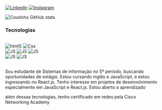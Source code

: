 [![LinkedIn](https://img.shields.io/badge/LinkedIn-0077B5?style=for-the-badge&logo=linkedin&logoColor=white)]( (https://www.linkedin.com/in/elikya-masanzambi-a71707239/))
[![Instagram](https://img.shields.io/badge/Instagram-E4405F?style=for-the-badge&logo=instagram&logoColor=white)](https://www.instagram.com/elikson_masanzambi/)

 
![Coutinho GitHub stats](https://github-readme-stats.vercel.app/api?username=Coutinhok23&show_icons=true&theme=radical)


### Tecnologias

<div style ="display: inline_block"><br/>
<img text-align="center" alt="html5"src="https://img.shields.io/badge/HTML5-E34F26?style=for-the-badge&logo=html5&logoColor=white"/> 
<img text-align="center" alt="Css"src="https://img.shields.io/badge/CSS3-1572B6?style=for-the-badge&logo=css3&logoColor=white"> <br>
<img text-align="center" alt="JS"src="https://img.shields.io/badge/JavaScript-F7DF1E?style=for-the-badge&logo=javascript&logoColor=black">
<img text-align="center" alt="JS"src="https://img.shields.io/badge/Express.js-404D59?style=for-the-badge">
<img text-align="center" alt="JS"src="https://img.shields.io/badge/Node.js-43853D?style=for-the-badge&logo=node.js&logoColor=white"><br>
<img text-align="center" alt="JS"src="https://img.shields.io/badge/PHP-777BB4?style=for-the-badge&logo=php&logoColor=white">
<img text-align="center" alt="JS"src="https://img.shields.io/badge/PostgreSQL-316192?style=for-the-badge&logo=postgresql&logoColor=white">
</div><br>

Sou estudante de Sistemas de Informação no 5º período, buscando oportunidades de estágio. Estou cursando inglês e JavaScript, e estou ingressando no React.js. Tenho interesse em projetos de desenvolvimento especialmente em JavaScript e React.js. Estou aberto a aprendizado

além dessas tecnologias, tenho certificado em redes pela Cisco Networking Academy
